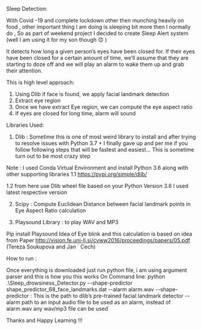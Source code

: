 Sleep Detection:  

With Covid -19 and complete lockdown other then munching heavily on food , other important thing I am doing is sleeping bit more then I normally do , So as part of weekend project I decided to create Sleep Alert system (well I am using it for my son though 😊 ) 

It detects how long a given person’s eyes have been closed for. If their eyes have been closed for a certain amount of time, we’ll assume that they are starting to doze off and we will play an alarm to wake them up and grab their attention.

This is high level approach: 
1)	Using Dlib if face is found, we apply facial landmark detection 
2)	Extract eye region 
3)	Once we have extract Eye region, we can compute the eye aspect ratio 
4)	If eyes are closed for long time, alarm will sound 

Libraries Used: 
1)	Dlib : Sometime this is one of most weird library to install and after trying to resolve issues with Python 3.7 + I finally gave up and per me if you follow following steps that will be fastest and easiest… This is sometime turn out to be most crazy step 

Note : I used Conda Virtual Environment and install Python 3.6  along with other supporting libraries 
1.1	https://pypi.org/simple/dlib/

1.2	from here use Dlib wheel file based on your Python Version 3.6 I used latest respective version 

 

2)	Scipy : Compute Euclidean Distance between facial landmark points in Eye Aspect Ratio calculation

3)	Playsound Library : to play WAV and MP3 

Pip install Playsound 
Idea of Eye blink and this calculation is based on idea from Paper 
http://vision.fe.uni-lj.si/cvww2016/proceedings/papers/05.pdf  (Tereza Soukupova and Jan ´ Cech)

How to run : 

Once everything is downloaded  just run python file, i am using argument parser and this is how you this works 
On Command line: 
python .\Sleep_drowsiness_Detector.py --shape-predictor shape_predictor_68_face_landmarks.dat --alarm alarm.wav
--shape-predictor : This is the path to dlib’s pre-trained facial landmark detector
-- alarm   path to an input audio file to be used as an alarm, instead of alarm.wav any wav/mp3 file can be used 

Thanks and Happy Learning !!! 




 
